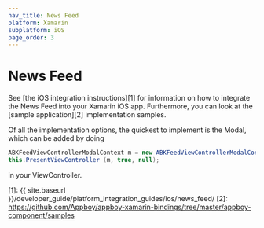 ```yaml
---
nav_title: News Feed
platform: Xamarin
subplatform: iOS
page_order: 3
---
```

# News Feed

See [the iOS integration instructions][1] for information on how to integrate the News Feed into your Xamarin iOS app.  Furthermore, you can look at the [sample application][2] implementation samples.

Of all the implementation options, the quickest to implement is the Modal, which can be added by doing

```csharp
ABKFeedViewControllerModalContext m = new ABKFeedViewControllerModalContext ();
this.PresentViewController (m, true, null);
```

in your ViewController.

[1]: {{ site.baseurl }}/developer_guide/platform_integration_guides/ios/news_feed/
[2]: https://github.com/Appboy/appboy-xamarin-bindings/tree/master/appboy-component/samples
